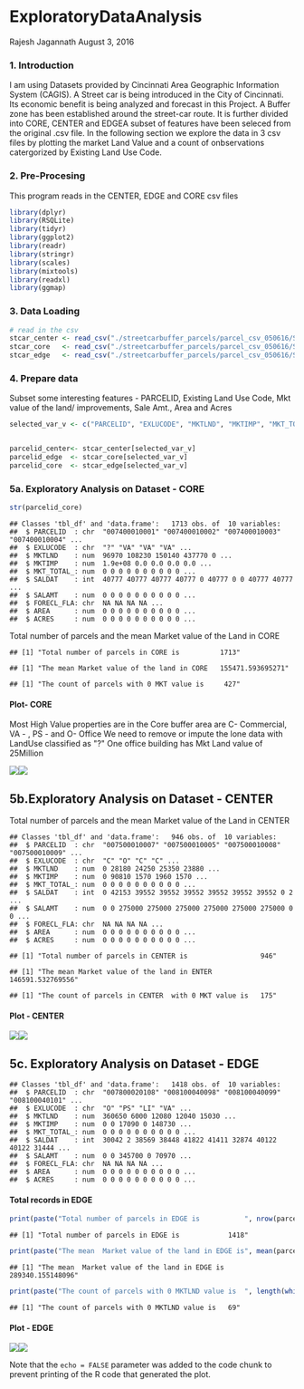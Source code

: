 ExploratoryDataAnalysis
================
Rajesh Jagannath
August 3, 2016

### 1. Introduction

I am using Datasets provided by Cincinnati Area Geographic Information System (CAGIS). A Street car is being introduced in the City of Cincinnati. Its economic benefit is being analyzed and forecast in this Project. A Buffer zone has been established around the street-car route. It is further divided into CORE, CENTER and EDGEA subset of features have been seleced from the original .csv file. In the following section we explore the data in 3 csv files by plotting the market Land Value and a count of onbservations catergorized by Existing Land Use Code.

### 2. Pre-Procesing

This program reads in the CENTER, EDGE and CORE csv files

``` r
library(dplyr)
library(RSQLite)
library(tidyr)
library(ggplot2)
library(readr)
library(stringr)
library(scales)
library(mixtools)
library(readxl)
library(ggmap)
```

### 3. Data Loading

``` r
# read in the csv 
stcar_center <- read_csv("./streetcarbuffer_parcels/parcel_csv_050616/StreetCarParcels_CENTER.csv")
stcar_core   <- read_csv("./streetcarbuffer_parcels/parcel_csv_050616/StreetCarParcels_CORE.csv")
stcar_edge   <- read_csv("./streetcarbuffer_parcels/parcel_csv_050616/StreetCarParcels_EDGE.csv")
```

### 4. Prepare data

Subset some interesting features - PARCELID, Existing Land Use Code, Mkt value of the land/ improvements, Sale Amt., Area and Acres

``` r
selected_var_v <- c("PARCELID", "EXLUCODE", "MKTLND", "MKTIMP", "MKT_TOTAL_", "SALDAT","SALAMT","FORECL_FLA", "AREA","ACRES")


parcelid_center<- stcar_center[selected_var_v]
parcelid_edge  <- stcar_core[selected_var_v]
parcelid_core  <- stcar_edge[selected_var_v]
```

### 5a. Exploratory Analysis on Dataset - CORE

``` r
str(parcelid_core)
```

    ## Classes 'tbl_df' and 'data.frame':   1713 obs. of  10 variables:
    ##  $ PARCELID  : chr  "007400010001" "007400010002" "007400010003" "007400010004" ...
    ##  $ EXLUCODE  : chr  "?" "VA" "VA" "VA" ...
    ##  $ MKTLND    : num  96970 108230 150140 437770 0 ...
    ##  $ MKTIMP    : num  1.9e+08 0.0 0.0 0.0 0.0 ...
    ##  $ MKT_TOTAL_: num  0 0 0 0 0 0 0 0 0 0 ...
    ##  $ SALDAT    : int  40777 40777 40777 40777 0 40777 0 0 40777 40777 ...
    ##  $ SALAMT    : num  0 0 0 0 0 0 0 0 0 0 ...
    ##  $ FORECL_FLA: chr  NA NA NA NA ...
    ##  $ AREA      : num  0 0 0 0 0 0 0 0 0 0 ...
    ##  $ ACRES     : num  0 0 0 0 0 0 0 0 0 0 ...

Total number of parcels and the mean Market value of the Land in CORE

    ## [1] "Total number of parcels in CORE is          1713"

    ## [1] "The mean Market value of the land in CORE   155471.593695271"

    ## [1] "The count of parcels with 0 MKT value is     427"

#### Plot- CORE

Most High Value properties are in the Core buffer area are C- Commercial, VA - , PS - and O- Office We need to remove or impute the lone data with LandUse classified as "?" One office building has Mkt Land value of 25Million

![](ExploratoryDataAnalysis_files/figure-markdown_github/coreplots-1.png)![](ExploratoryDataAnalysis_files/figure-markdown_github/coreplots-2.png)

5b.Exploratory Analysis on Dataset - CENTER
-------------------------------------------

Total number of parcels and the mean Market value of the Land in CENTER

    ## Classes 'tbl_df' and 'data.frame':   946 obs. of  10 variables:
    ##  $ PARCELID  : chr  "007500010007" "007500010005" "007500010008" "007500010009" ...
    ##  $ EXLUCODE  : chr  "C" "O" "C" "C" ...
    ##  $ MKTLND    : num  0 28180 24250 25350 23880 ...
    ##  $ MKTIMP    : num  0 90810 1570 1960 1570 ...
    ##  $ MKT_TOTAL_: num  0 0 0 0 0 0 0 0 0 0 ...
    ##  $ SALDAT    : int  0 42153 39552 39552 39552 39552 39552 39552 0 2 ...
    ##  $ SALAMT    : num  0 0 275000 275000 275000 275000 275000 275000 0 0 ...
    ##  $ FORECL_FLA: chr  NA NA NA NA ...
    ##  $ AREA      : num  0 0 0 0 0 0 0 0 0 0 ...
    ##  $ ACRES     : num  0 0 0 0 0 0 0 0 0 0 ...

    ## [1] "Total number of parcels in CENTER is                  946"

    ## [1] "The mean Market value of the land in ENTER            146591.532769556"

    ## [1] "The count of parcels in CENTER  with 0 MKT value is   175"

#### Plot - CENTER

![](ExploratoryDataAnalysis_files/figure-markdown_github/unnamed-chunk-8-1.png)![](ExploratoryDataAnalysis_files/figure-markdown_github/unnamed-chunk-8-2.png)

5c. Exploratory Analysis on Dataset - EDGE
------------------------------------------

    ## Classes 'tbl_df' and 'data.frame':   1418 obs. of  10 variables:
    ##  $ PARCELID  : chr  "007800020108" "008100040098" "008100040099" "008100040101" ...
    ##  $ EXLUCODE  : chr  "O" "PS" "LI" "VA" ...
    ##  $ MKTLND    : num  360650 6000 12080 12040 15030 ...
    ##  $ MKTIMP    : num  0 0 17090 0 148730 ...
    ##  $ MKT_TOTAL_: num  0 0 0 0 0 0 0 0 0 0 ...
    ##  $ SALDAT    : int  30042 2 38569 38448 41822 41411 32874 40122 40122 31444 ...
    ##  $ SALAMT    : num  0 0 345700 0 70970 ...
    ##  $ FORECL_FLA: chr  NA NA NA NA ...
    ##  $ AREA      : num  0 0 0 0 0 0 0 0 0 0 ...
    ##  $ ACRES     : num  0 0 0 0 0 0 0 0 0 0 ...

#### Total records in EDGE

``` r
print(paste("Total number of parcels in EDGE is           ", nrow(parcelid_edge)))
```

    ## [1] "Total number of parcels in EDGE is            1418"

``` r
print(paste("The mean  Market value of the land in EDGE is", mean(parcelid_edge$MKTLND)))
```

    ## [1] "The mean  Market value of the land in EDGE is 289340.155148096"

``` r
print(paste("The count of parcels with 0 MKTLND value is  ", length(which(parcelid_edge$MKTLND == 0))))
```

    ## [1] "The count of parcels with 0 MKTLND value is   69"

#### Plot - EDGE

![](ExploratoryDataAnalysis_files/figure-markdown_github/unnamed-chunk-11-1.png)![](ExploratoryDataAnalysis_files/figure-markdown_github/unnamed-chunk-11-2.png)

Note that the `echo = FALSE` parameter was added to the code chunk to prevent printing of the R code that generated the plot.
